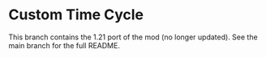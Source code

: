 # Custom Time Cycle

This branch contains the 1.21 port of the mod (no longer updated). See the main branch for the full README.
